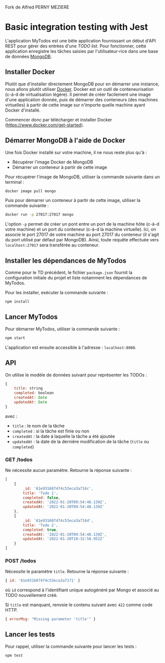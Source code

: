 Fork de Alfred PERNY MEZIERE

# Basic integration testing with Jest

L'application MyTodos est une bête application fournissant un début d'API REST pour gérer des entrées d'une *TODO list*.
Pour fonctionner, cette application enregistre les tâches saisies par l'utilisateur-rice dans une base de données [MongoDB](https://www.mongodb.com/fr-fr).

## Installer Docker

Plutôt que d'installer directement MongoDB pour en démarrer une instance, nous allons plutôt utiliser [Docker](https://www.docker.com/).
Docker est un outil de conteneurisation (c-à-d de virtualisation légère).
Il permet de créer facilement une image d'une application donnée, puis de démarrer des conteneurs (des machines virtuelles) à partir de cette image sur n'importe quelle machine ayant Docker d'installé.

Commencer donc par télécharger et installer Docker (https://www.docker.com/get-started).

## Démarrer MongoDB à l'aide de Docker

Une fois Docker installé sur votre machine, il ne nous reste plus qu'à :
  - Récupérer l'image Docker de MongoDB
  - Démarrer un conteneur à partir de cette image

Pour récupérer l'image de MongoDB, utiliser la commande suivante dans un terminal :

```cmd
docker image pull mongo
```

Puis pour démarrer un conteneur à partir de cette image, utiliser la commande suivante :

```cmd
docker run -p 27017:27017 mongo
```

L'option `-p` permet de créer un pont entre un port de la machine hôte (c-à-d votre machine) et un port du conteneur (c-à-d la machine virtuelle).
Ici, on associe le port 27017 de votre machine au port 27017 du conteneur (il s'agit du port utilisé par défaut par MongoDB).
Ainsi, toute requête effectuée vers `localhost:27017` sera transférée au conteneur.

## Installer les dépendances de MyTodos

Comme pour le TD précédent, le fichier `package.json` fournit la configuration initiale du projet et liste notamment les dépendances de MyTodos.

Pour les installer, exécuter la commande suivante :

```cmd
npm install
```

## Lancer MyTodos

Pour démarrer MyTodos, utiliser la commande suivante :

```cmd
npm start
```

L'application est ensuite accessible à l'adresse : `localhost:8080`.

## API

On utilise le modèle de données suivant pour représenter les TODOs :

```js
{
    title: string
    completed: boolean
    createdAt: Date
    updatedAt: Date
}
```

avec :
  - `title` : le nom de la tâche
  - `completed` : si la tâche est finie ou non
  - `createdAt` : la date à laquelle la tâche a été ajoutée
  - `updatedAt` : la date de la dernière modification de la tâche (`title` ou `completed`)

### GET /todos

Ne nécessite aucun paramètre.
Retourne la réponse suivante :

```js
[
    {
        _id: '61e931687474c53eca3a716c',
        title: 'Todo 1',
        completed: false,
        createdAt: '2022-01-20T09:54:48.139Z',
        updatedAt: '2022-01-20T09:54:48.139Z'
    },
    {
        _id: '61e931687474c53eca3a716d',
        title: 'Todo 2',
        completed: true,
        createdAt: '2022-01-20T09:54:48.139Z',
        updatedAt: '2022-01-20T10:32:50.952Z'
    }
]
```

### POST /todos

Nécessite le paramètre `title`.
Retourne la réponse suivante :

```js
{ id: '61e931687474c53eca3a7171' }
```

où `id` correspond à l'identifiant unique autogénéré par Mongo et associé au TODO nouvellement créé.

Si `title` est manquant, renvoie le contenu suivant avec `422` comme code HTTP.

```js
{ errorMsg: "Missing parameter 'title'" }
```

## Lancer les tests

Pour rappel, utiliser la commande suivante pour lancer les tests :

```cmd
npm test
```
